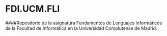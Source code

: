 # FDI.UCM.FLI
####Repositorio de la asignatura Fundamentos de Lenguajes Informáticos de la Facultad de Informática en la Universidad Complutense de Madrid.
